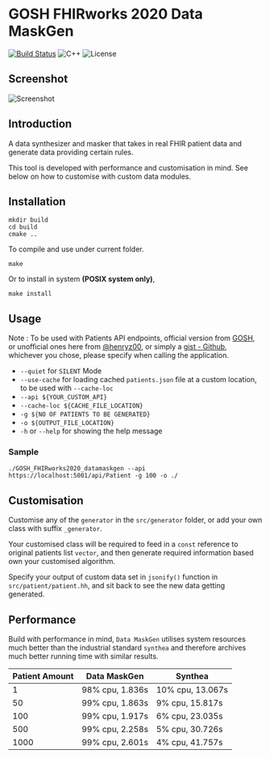 # GOSH FHIRworks 2020 Data MaskGen 

[![Build Status](https://travis-ci.com/magetron/GOSH-FHIRworks2020-datamaskgen.svg?token=1egyyzxUBmAzQpnmo8g4&branch=master)](https://travis-ci.com/magetron/GOSH-FHIRworks2020-datamaskgen)
![C++](https://img.shields.io/badge/C%2B%2B-1z-red)
![License](https://img.shields.io/badge/license-Apache--2.0-blue)

## Screenshot

![Screenshot](https://raw.githubusercontent.com/magetron/GOSH-FHIRworks2020-datamaskgen/master/README.png)


## Introduction

A data synthesizer and masker that takes in real FHIR patient data and generate data providing certain rules.

This tool is developed with performance and customisation in mind. See below on how to customise with custom data modules.

## Installation

```shell script
mkdir build
cd build
cmake ..
```

To compile and use under current folder.

```shell script
make
```

Or to install in system **(POSIX system only)**,

```shell script
make install
```

## Usage

Note : To be used with Patients API endpoints, official version from [GOSH](https://github.com/goshdrive/FHIRworks_2020), or unofficial ones here from [@henryz00](https://henryz.cc:5001/api/), or simply a [gist - Github](https://gist.githubusercontent.com/magetron/cf8e0de347e333c67f8e66c13572b111/raw/7046cca2915f6e9b68bed9c409e6e02a6cc5709e/patients.json), whichever you chose, please specify when calling the application.

* `--quiet` for `SILENT` Mode
* `--use-cache` for loading cached `patients.json` file at a custom location, to be used with `--cache-loc`
* `--api ${YOUR_CUSTOM_API}`
* `--cache-loc ${CACHE_FILE_LOCATION}`
* `-g ${NO OF PATIENTS TO BE GENERATED}`
* `-o ${OUTPUT_FILE_LOCATION}`
* `-h` or `--help` for showing the help message

### Sample

```shell script
./GOSH_FHIRworks2020_datamaskgen --api https://localhost:5001/api/Patient -g 100 -o ./
```

## Customisation

Customise any of the `generator` in the `src/generator` folder, or add your own  class with suffix `_generator`.

Your customised class will be required to feed in a `const` reference to original patients list `vector`, and then generate required information based own your customised algorithm.

Specify your output of custom data set in `jsonify()` function in `src/patient/patient.hh`, and sit back to see the new data getting generated.

## Performance

Build with performance in mind, `Data MaskGen` utilises system resources much better than the industrial standard `synthea` and therefore archives much better running time with similar results.

| Patient Amount | Data MaskGen | Synthea  |
|------	|-----------------	|------------------	|
| 1 	| 98% cpu, 1.836s 	| 10% cpu, 13.067s 	|
| 50 	| 99% cpu, 1.863s 	| 9% cpu, 15.817s 	|
| 100 	| 99% cpu, 1.917s 	| 6% cpu, 23.035s 	|
| 500 	| 99% cpu, 2.258s 	| 5% cpu, 30.726s 	|
| 1000 	| 99% cpu, 2.601s 	| 4% cpu, 41.757s 	|

